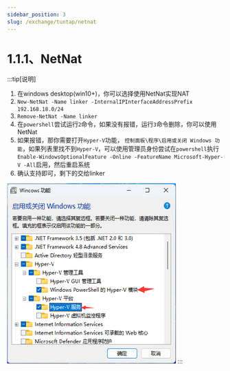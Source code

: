```yaml
---
sidebar_position: 3
slug: /exchange/tuntap/netnat
---
```


# 1.1.1、NetNat

:::tip[说明]

1. 在windows desktop(win10+)，你可以选择使用NetNat实现NAT
2. `New-NetNat -Name linker -InternalIPInterfaceAddressPrefix 192.168.18.0/24`
3. `Remove-NetNat -Name linker`
4. 在`powershell`尝试运行`2`命令，如果没有报错，运行`3`命令删除，你可以使用NetNat
5. 如果报错，那你需要打开`Hyper-V`功能， `控制面板\程序\启用或关闭 Windows 功能`，如果列表里找不到`Hyper-V`，可以使用管理员身份尝试在`powershell`执行`Enable-WindowsOptionalFeature -Online -FeatureName Microsoft-Hyper-V -All`启用，然后重启系统
6. 确认支持即可，剩下的交给linker

![Docusaurus Plushie](./img/hyper-v.png)
:::


